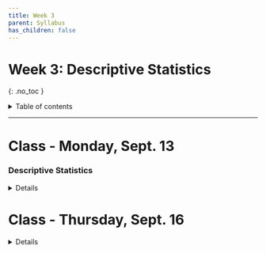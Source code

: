 ```yaml
---
title: Week 3
parent: Syllabus
has_children: false
---
```


# Week 3: Descriptive Statistics
{: .no_toc }

<details closed markdown="block">
  <summary>
    Table of contents
  </summary>
  {: .text-delta }
1. TOC
{:toc}
</details>

---

<!-- ########################################################################### -->

# Class - Monday, Sept. 13

### Descriptive Statistics

<details closed markdown="block">
  <summary>Details</summary>

+ [**Class notes**](Class_2021.09.13/W3.C1_Notes_SummaryStats.html){: target="blank"}

+ [**Class exercise and dataset**](Class_2021.09.13/W3.C1_Exercise_mouse_genes/mouse_genes.zip){: target="blank"}
  + **Exercise KEY** - [zipped RMD](Class_2021.09.13/W3.C1_Exercise_mouse_genes/mouse_genes_KEY.zip) - [HTML](Class_2021.09.13/W3.C1_Exercise_mouse_genes/mouse_genes_KEY.html){: target="blank"}

</details>

<!-- ########################################################################### -->

# Class - Thursday, Sept. 16

<details closed markdown="block">
  <summary>Details</summary>

+ [**Lecture Notes**](http://shiny.bio.nyu.edu/bs167/W3C2/){: target="blank"}
+ **Class Exercise** - [zipped RMD](Class_2021.09.16/W3.C2_Exercise_trees_CLT/W3.C2_Exercise_trees_CLT.zip)

</details>

<!-- ########################################################################### -->

<!-- # Recitation - Friday, Sept. 17

<details closed markdown="block">
  <summary>Details</summary>

</details> -->

<!-- ########################################################################### -->
